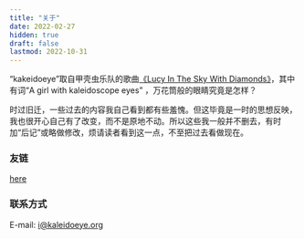 ```yaml
---
title: "关于"
date: 2022-02-27
hidden: true
draft: false
lastmod: 2022-10-31
---
```


“kakeidoeye”取自甲壳虫乐队的歌曲[《Lucy In The Sky With Diamonds》](https://music.163.com/m/song?id=4336903)，其中有词“A girl with kaleidoscope eyes” ，万花筒般的眼睛究竟是怎样？

时过旧迁，一些过去的内容我自己看到都有些羞愧。但这毕竟是一时的思想反映，我也很开心自己有了改变，而不是原地不动。所以这些我一般并不删去，有时加“后记”或略做修改，烦请读者看到这一点，不至把过去看做现在。

### 友链

[here](/links/)

### 联系方式
E-mail: [i@kaleidoeye.org](mailto:i@kaleidoeye.org)
